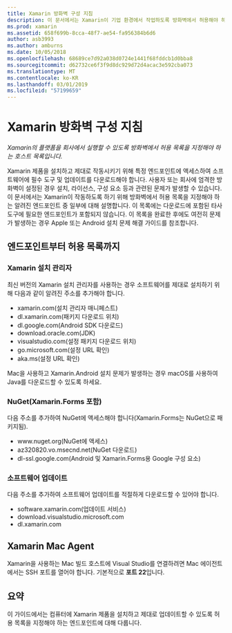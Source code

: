 ```yaml
---
title: Xamarin 방화벽 구성 지침
description: 이 문서에서는 Xamarin이 기업 환경에서 작업하도록 방화벽에서 허용해야 하는 호스트의 목록을 제공합니다.
ms.prod: xamarin
ms.assetid: 658f699b-8cca-48f7-ae54-fa956384b6d6
author: asb3993
ms.author: amburns
ms.date: 10/05/2018
ms.openlocfilehash: 68689ce7d92a038d0724e1441f68fddcb1d0bba8
ms.sourcegitcommit: d62732ce6f3f9d8dc929d72d4acac3e592cba073
ms.translationtype: MT
ms.contentlocale: ko-KR
ms.lasthandoff: 03/01/2019
ms.locfileid: "57199659"
---
```

# <a name="xamarin-firewall-configuration-instructions"></a>Xamarin 방화벽 구성 지침

_Xamarin의 플랫폼을 회사에서 실행할 수 있도록 방화벽에서 허용 목록을 지정해야 하는 호스트 목록입니다._

Xamarin 제품을 설치하고 제대로 작동시키기 위해 특정 엔드포인트에 액세스하여 소프트웨어에 필수 도구 및 업데이트를 다운로드해야 합니다. 사용자 또는 회사에 엄격한 방화벽이 설정된 경우 설치, 라이선스, 구성 요소 등과 관련된 문제가 발생할 수 있습니다. 이 문서에서는 Xamarin이 작동하도록 하기 위해 방화벽에서 허용 목록을 지정해야 하는 알려진 엔드포인트 중 일부에 대해 설명합니다. 이 목록에는 다운로드에 포함된 타사 도구에 필요한 엔드포인트가 포함되지 않습니다. 이 목록을 완료한 후에도 여전히 문제가 발생하는 경우 Apple 또는 Android 설치 문제 해결 가이드를 참조합니다.

## <a name="endpoints-to-whitelist"></a>엔드포인트부터 허용 목록까지

### <a name="xamarin-installer"></a>Xamarin 설치 관리자

최신 버전의 Xamarin 설치 관리자를 사용하는 경우 소프트웨어를 제대로 설치하기 위해 다음과 같이 알려진 주소를 추가해야 합니다.

- xamarin.com(설치 관리자 매니페스트)
- dl.xamarin.com(패키지 다운로드 위치)
- dl.google.com(Android SDK 다운로드)
- download.oracle.com(JDK)
- visualstudio.com(설정 패키지 다운로드 위치)
- go.microsoft.com(설정 URL 확인)
- aka.ms(설정 URL 확인)

Mac을 사용하고 Xamarin.Android 설치 문제가 발생하는 경우 macOS를 사용하여 Java를 다운로드할 수 있도록 하세요.

### <a name="nuget-including-xamarinforms"></a>NuGet(Xamarin.Forms 포함)

다음 주소를 추가하여 NuGet에 액세스해야 합니다(Xamarin.Forms는 NuGet으로 패키지됨).

- www\.nuget.org(NuGet에 액세스)
- az320820.vo.msecnd.net(NuGet 다운로드)
- dl-ssl.google.com(Android 및 Xamarin.Forms용 Google 구성 요소)

### <a name="software-updates"></a>소프트웨어 업데이트

다음 주소를 추가하여 소프트웨어 업데이트를 적절하게 다운로드할 수 있어야 합니다.

- software.xamarin.com(업데이트 서비스)
- download.visualstudio.microsoft.com
- dl.xamarin.com

## <a name="xamarin-mac-agent"></a>Xamarin Mac Agent

Xamarin을 사용하는 Mac 빌드 호스트에 Visual Studio를 연결하려면 Mac 에이전트에서는 SSH 포트를 열어야 합니다. 기본적으로 **포트 22**입니다.

## <a name="summary"></a>요약

이 가이드에서는 컴퓨터에 Xamarin 제품을 설치하고 제대로 업데이트할 수 있도록 허용 목록을 지정해야 하는 엔드포인트에 대해 다룹니다.
